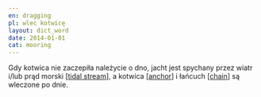 ```yaml
---
en: dragging
pl: wlec kotwicę
layout: dict_word
date: 2014-01-01
cat: mooring
---
```


Gdy kotwica nie zaczepiła należycie o dno, jacht jest spychany przez wiatr i/lub prąd morski [[tidal stream](/dict/t/tidal-streams.html)],
a kotwica [[anchor](/dict/a/anchor.html)] i łańcuch [[chain](/dict/c/chain.html)] są wleczone po dnie.